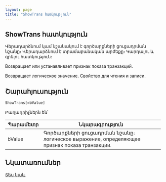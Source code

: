 ```yaml
---
layout: page
title: "ShowTrans հատկություն"
---
```


## ShowTrans հատկություն

Վերադարձնում կամ նշանակում է գործարքների ցուցադրման նշանը։
Վերադարձնում է տրամաբանական արժեքը։ Կարդալու և գրելու հատկություն։

Возвращает или устанавливает признак показа транзакций.

Возвращает логическое значение. Свойство для чтения и записи.


## Շարահյուսություն

```vb
ShowTrans[=bValue] 
```

Բաղադրիչներն են՝

| Պարամետր | Նկարագրություն |
|--|--|
| bValue | Գործարքների ցուցադրման նշանը։ логическое выражение, определяющее признак показа транзакции. |

## Նկատառումներ

[Տես նաև](../../AsAccounting/FactHeader.md)
